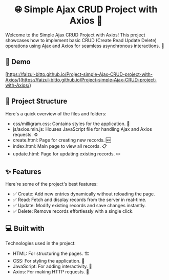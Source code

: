 <h1 align="center" id="title">🌐 Simple Ajax CRUD Project with Axios 🚀</h1>

<p id="description">Welcome to the Simple Ajax CRUD Project with Axios! This project showcases how to implement basic CRUD (Create Read Update Delete) operations using Ajax and Axios for seamless asynchronous interactions. 🎉</p>

<h2>🚀 Demo</h2>

[https://faizul-bitto.github.io/Project-simple-Ajax-CRUD-project-with-Axios/](https://faizul-bitto.github.io/Project-simple-Ajax-CRUD-project-with-Axios/)


<h2>📂 Project Structure</h2>

Here's a quick overview of the files and folders:

*    css/milligram.css: Contains styles for the application. 🎨
*    js/axios.min.js: Houses JavaScript file for handling Ajax and Axios requests. ⚙️
*    create.html: Page for creating new records. 🆕
*    index.html: Main page to view all records. 📋
*    update.html: Page for updating existing records. ✏️

  
<h2>✨ Features</h2>

Here're some of the project's best features:

*   ✅ Create: Add new entries dynamically without reloading the page.
*   ✅ Read: Fetch and display records from the server in real-time.
*   ✅ Update: Modify existing records and save changes instantly.
*   ✅ Delete: Remove records effortlessly with a single click.

  
  
<h2>💻 Built with</h2>

Technologies used in the project:

*   HTML: For structuring the pages. 🏗️
*   CSS: For styling the application. 🎨
*   JavaScript: For adding interactivity. 🔧
*   Axios: For making HTTP requests. 📡
